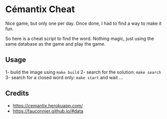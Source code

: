 # Cémantix Cheat

Nice game, but only one per day. Once done, I had to find a way to make it fun.

So here is a cheat script to find the word. Nothing magic, just using the same database as the game and play the game.

## Usage
1- build the image using `make build`
2- search for the solution: `make search`
3- search for a closed word only: `make start`
and wait ...

## Credits
- https://cemantix.herokuapp.com/
- https://fauconnier.github.io/#data
